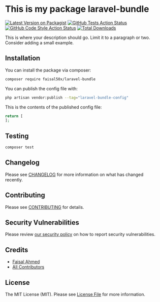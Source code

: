 # This is my package laravel-bundle

[![Latest Version on Packagist](https://img.shields.io/packagist/v/faisal50x/laravel-bundle.svg?style=flat-square)](https://packagist.org/packages/faisal50x/laravel-bundle)
[![GitHub Tests Action Status](https://img.shields.io/github/actions/workflow/status/faisal50x/laravel-bundle/run-tests.yml?branch=main&label=tests&style=flat-square)](https://github.com/faisal50x/laravel-bundle/actions?query=workflow%3Arun-tests+branch%3Amain)
[![GitHub Code Style Action Status](https://img.shields.io/github/actions/workflow/status/faisal50x/laravel-bundle/fix-php-code-style-issues.yml?branch=main&label=code%20style&style=flat-square)](https://github.com/faisal50x/laravel-bundle/actions?query=workflow%3A"Fix+PHP+code+style+issues"+branch%3Amain)
[![Total Downloads](https://img.shields.io/packagist/dt/faisal50x/laravel-bundle.svg?style=flat-square)](https://packagist.org/packages/faisal50x/laravel-bundle)

This is where your description should go. Limit it to a paragraph or two. Consider adding a small example.


## Installation

You can install the package via composer:

```bash
composer require faisal50x/laravel-bundle
```

You can publish the config file with:

```bash
php artisan vendor:publish --tag="laravel-bundle-config"
```

This is the contents of the published config file:

```php
return [
];
```


## Testing

```bash
composer test
```

## Changelog

Please see [CHANGELOG](CHANGELOG.md) for more information on what has changed recently.

## Contributing

Please see [CONTRIBUTING](CONTRIBUTING.md) for details.

## Security Vulnerabilities

Please review [our security policy](../../security/policy) on how to report security vulnerabilities.

## Credits

- [Faisal Ahmed](https://github.com/Faisal50x)
- [All Contributors](../../contributors)

## License

The MIT License (MIT). Please see [License File](LICENSE.md) for more information.
